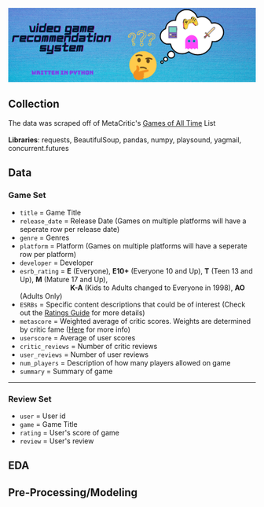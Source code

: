 ![Banner](https://github.com/trentenAB/Video_Game_Recommendation_System/blob/main/VGR%20Banner.png)
## Collection
The data was scraped off of MetaCritic's [Games of All Time](https://www.metacritic.com/browse/games/score/metascore/all/all/filtered) List<br><br>
__Libraries__: requests, BeautifulSoup, pandas, numpy, playsound, yagmail, concurrent.futures

## Data
### Game Set
- `title` = Game Title
- `release_date` = Release Date (Games on multiple platforms will have a seperate row per release date)
- `genre` = Genres
- `platform` = Platform (Games on multiple platforms will have a seperate row per platform)
- `developer` = Developer
- `esrb_rating` = __E__ (Everyone), __E10+__ (Everyone 10 and Up), __T__ (Teen 13 and Up), __M__ (Mature 17 and Up), 
                  <br> &nbsp;&nbsp;&nbsp;&nbsp;&nbsp;&nbsp;&nbsp;&nbsp;&nbsp;&nbsp;&nbsp;&nbsp;&nbsp;&nbsp;&nbsp;&nbsp;&nbsp;&nbsp;&nbsp;&nbsp;&nbsp;&nbsp;&nbsp;&nbsp;&nbsp; __K-A__ (Kids to Adults changed to Everyone in 1998), __AO__ (Adults Only)       
- `ESRBs` = Specific content descriptions that could be of interest (Check out the [Ratings Guide](https://www.esrb.org/ratings-guide/) for more details)
- `metascore` = Weighted average of critic scores. Weights are determined by critic fame ([Here](https://www.metacritic.com/about-metascores) for more info)
- `userscore` = Average of user scores
- `critic_reviews` = Number of critic reviews
- `user_reviews` = Number of user reviews 
- `num_players` = Description of how many players allowed on game
- `summary` = Summary of game
__________________________________________________________________________________
### Review Set
- `user` = User id
- `game` = Game Title
- `rating` = User's score of game
- `review` = User's review

## EDA
## Pre-Processing/Modeling


